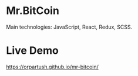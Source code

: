# Mr.BitCoin

Main technologies: JavaScript, React, Redux, SCSS.

# Live Demo
https://orpartush.github.io/mr-bitcoin/

